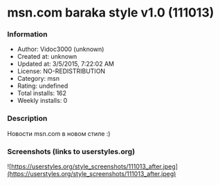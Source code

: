 # msn.com baraka style v1.0 (111013)

### Information
- Author: Vidoc3000 (unknown)
- Created at: unknown
- Updated at: 3/5/2015, 7:22:02 AM
- License: NO-REDISTRIBUTION
- Category: msn
- Rating: undefined
- Total installs: 162
- Weekly installs: 0


### Description
Новости msn.com в новом стиле :)


### Screenshots (links to userstyles.org)
![https://userstyles.org/style_screenshots/111013_after.jpeg](https://userstyles.org/style_screenshots/111013_after.jpeg)


